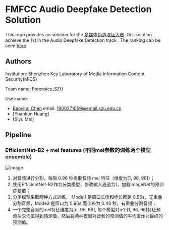 # FMFCC Audio Deepfake Detection Solution
This repo provides an solution for the [多媒体伪造取证大赛](http://fmfcc.net). 
Our solution achieve the 1st in the Audio Deepfake Detection track .
The ranking can be seen [here](http://fmfcc.net/contest-introduction)

## Authors
Institution: Shenzhen Key Laboratory of Media Information Content Security(MICS)

Team name: Forensics_SZU  

Username: 
- [Baoying Chen](https://github.com/beibuwandeluori) email: 1900271059@email.szu.edu.cn
- [Yuankun Huang]
- [Siyu Mei]
## Pipeline
### EfficientNet-B2 + mel features (不同mel参数的训练两个模型ensemble)
![image](pipeline.png)
1) 对音频进行分割，每隔 0.96 秒提取音频 mel 特征（维度为[1, 96, 96]）；
2) 使用EfficientNet-B2作为分类模型，修改输入通道为1，加载ImageNet的预训练权值；
3) 分类模型采取两种方式训练， Model1 是窗口长度和步长都是 0.96s，无重叠分割音频，Mode2 是窗口为 0.96s,而步长为 0.48 秒，有重叠分割音频；
4) 一个完整音频的mel特征维度为[n, 96, 96], 每个模型对n个[1, 96, 96]特征预测后求均值得到预测值，然后将两种模型对音频的预测值的平均值作为最终的预测值。
